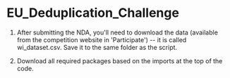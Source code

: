# EU_Deduplication_Challenge
 
1) After submitting the NDA, you'll need to download the data (available from the competition website in 'Participate') -- it is called wi_dataset.csv. Save it to the same folder as the script.


2) Download all required packages based on the imports at the top of the code.

